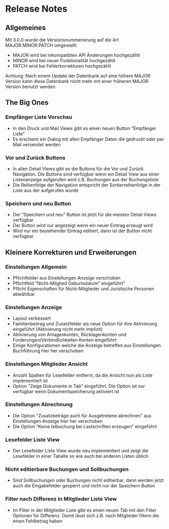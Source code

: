 # Release Notes

## Allgemeines

Mit 3.0.0 wurde die Versionsnummerierung auf die Art MAJOR.MINOR.PATCH umgestellt:

* MAJOR wird bei inkompatiblen API Änderungen hochgezählt
* MINOR wird bei neuer Funktionalität hochgezählt
* PATCH wird bei Fehlerkorrekturen hochgezählt

Achtung: Nach einem Update der Datenbank auf eine höhere MAJOR Version kann diese Datenbank nicht mehr mit einer früheren MAJOR Version benutzt werden.

## The Big Ones

### Empfänger Liste Vorschau

* In den Druck und Mail Views gibt es einen neuen Button "Empfänger Liste"
* Es erscheint ein Dialog mit allen Empfänger Daten die gedruckt oder per Mail versendet werden

### Vor und Zurück Buttons

* In allen Detail Views gibt es die Buttons für die Vor und Zurück Navigation. Die Buttons sind verfügbar wenn ein Detail View aus einer Listenanzeige aufgerufen wird z.B. Buchungen aus der Buchungsliste
* Die Reihenfolge der Navigation entspricht der Sortierreihenfolge in der Liste aus der aufgerufen wurde

### Speichern und neu Button

* Der "Speichern und neu" Button ist jetzt für die meisten Detail Views verfügbar
* Der Button wird nur angezeigt wenn ein neuer Eintrag erzeugt wird
* Wird nur ein bestehender Eintrag editiert, dann ist der Button nicht verfügbar

## Kleinere Korrekturen und Erweiterungen

### Einstellungen Allgemein

* Pflichtfelder aus Einstellungen Anzeige verschoben
* Pflichtfeld "Nicht-Mitglied Geburtsdatum" eingeführt"
* Pflicht Eigenschaften für Nicht-Mitglieder und Juristische Personen abwählbar

### Einstellungen Anzeige

* Layout verbessert
* Familienbeitrag und Zusatzfelder als neue Option für ihre Aktivierung eingeführt (Aktivierung nicht mehr implizit)
* Aktivierung von Anlagenkonten, Rücklagenkonten und Forderungen/Verbindlichkeiten Konten eingeführt
* Einige Konfigurationen welche die Anzeige betreffen aus Einstellungen Buchführung hier her verschoben

### Einstellungen Mitglieder Ansicht

* Anzahl Spalten für Lesefelder entfernt, da die Ansicht nun als Liste implementiert ist
* Option "Zeige Dokumente in Tab" eingeführt. Die Option ist nur verfügbar wenn Dokumentspeicherung aktiviert ist

### Einstellungen Abrechnung

* Die Option "Zusatzbeträge auch für Ausgetretene abrechnen" aus Einstellungen Anzeige hier her verschoben
* Die Option "Keine Istbuchung bei Lastschriften erzeugen" eingeführt

### Lesefelder Liste View

* Der Lesefelder Liste View wurde neu implementiert und zeigt die Lesefelder in einer Tabelle so wie auch bei anderen Listen üblich



### Nicht editierbare Buchungen und Sollbuchungen

* Sind Sollbuchungen oder Buchungen nicht editierbar, dann werden jetzt auch die Eingabefelder gesperrt und nicht nur der Speichern Button

### Filter nach Differenz in Mitglieder Liste View

* Im Filter in der Mitglieder Liste gibt es einen neuen Tab mit den Filter Optionen für Differenz. Damit lässt sich z.B. nach Mitglieder filtern die einen Fehlbetrag haben